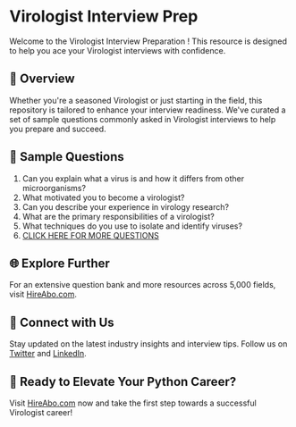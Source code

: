 # Virologist Interview Prep

Welcome to the Virologist Interview Preparation ! This resource is designed to help you ace your Virologist interviews with confidence.

## 🚀 Overview

Whether you're a seasoned Virologist or just starting in the field, this repository is tailored to enhance your interview readiness. We've curated a set of sample questions commonly asked in Virologist interviews to help you prepare and succeed.

## 📝 Sample Questions

1. Can you explain what a virus is and how it differs from other microorganisms?
2. What motivated you to become a virologist?
3. Can you describe your experience in virology research?
4. What are the primary responsibilities of a virologist?
5. What techniques do you use to isolate and identify viruses?
6. [CLICK HERE FOR MORE QUESTIONS](https://hireabo.com/job/5_1_18/Virologist)

## 🌐 Explore Further

For an extensive question bank and more resources across 5,000 fields, visit [HireAbo.com](https://www.hireabo.com).

## 📱 Connect with Us

Stay updated on the latest industry insights and interview tips. Follow us on [Twitter](https://twitter.com/hireabo) and [LinkedIn](https://www.linkedin.com/in/hire-abo-3609972a8/).

## 🚀 Ready to Elevate Your Python Career?

Visit [HireAbo.com](https://www.hireabo.com) now and take the first step towards a successful Virologist career!